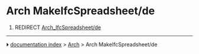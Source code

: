 # Arch MakeIfcSpreadsheet/de
1.  REDIRECT [Arch_IfcSpreadsheet/de](Arch_IfcSpreadsheet/de.md)



---
⏵ [documentation index](../README.md) > [Arch](Arch_Workbench.md) > Arch MakeIfcSpreadsheet/de
